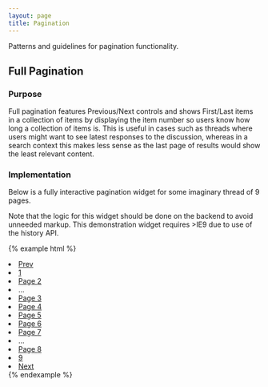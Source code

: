 ```yaml
---
layout: page
title: Pagination
---
```


Patterns and guidelines for pagination functionality.

## Full Pagination

### Purpose
Full pagination features Previous/Next controls and shows First/Last items in a collection of items by displaying the item number so users know how long a collection of items is. This is useful in cases such as threads where users might want to see latest responses to the discussion, whereas in a search context this makes less sense as the last page of results would show the least relevant content.

### Implementation
Below is a fully interactive pagination widget for some imaginary thread of 9 pages.

Note that the logic for this widget should be done on the backend to avoid unneeded markup. This demonstration widget requires &gt;IE9 due to use of the history API.

{% example html %}
<nav class="cr-pagination">
  <li class="cr-pagination__previous"><a href="#" aria-label="Previous page">Prev</a></li>
  <li class="cr-pagination__item"><a href="#" aria-label="First page">1</a></li>
  <li class="cr-pagination__item"><a href="#"><span class="sr-only">Page </span>2</a></li>
  <li class="cr-pagination__ellipsis" aria-hidden="true"><span>...</span></li>
  <li class="cr-pagination__item"><a href="#"><span class="sr-only">Page </span>3</a></li>
  <li class="cr-pagination__item"><a href="#"><span class="sr-only">Page </span>4</a></li>
  <li class="cr-pagination__item"><a href="#"><span class="sr-only">Page </span>5</a></li>
  <li class="cr-pagination__item"><a href="#"><span class="sr-only">Page </span>6</a></li>
  <li class="cr-pagination__item"><a href="#"><span class="sr-only">Page </span>7</a></li>
  <li class="cr-pagination__ellipsis" aria-hidden="true"><span>...</span></li>
  <li class="cr-pagination__item"><a href="#"><span class="sr-only">Page </span>8</a></li>
  <li class="cr-pagination__item"><a href="#" aria-label="Last page">9</a></li>
  <li class="cr-pagination__next"><a href="#" aria-label="Next page">Next</a></li>
</nav>
{% endexample %}

